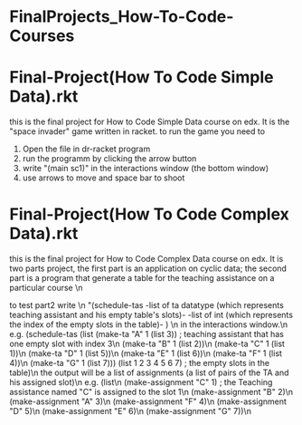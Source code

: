 # FinalProjects_How-To-Code-Courses

# Final-Project(How To Code Simple Data).rkt

this is the final project for How to Code Simple Data course on edx. It is the "space invader" game written in racket. to run the game you need to 
1. Open the file in dr-racket program 
2. run the programm by clicking the arrow button
3. write "(main sc1)" in the interactions window (the bottom window)
4. use arrows to move and space bar to shoot

# Final-Project(How To Code Complex Data).rkt

this is the final project for How to Code Complex Data course on edx.
It is two parts project, the first part is an application on cyclic data; 
the second part is a program that generate a table for the teaching assistance on a particular course \n

to test part2 write \n
"(schedule-tas -list of ta datatype (which represents teaching assistant and his empty table's slots)-  -list of int (which represents the index of the empty slots in the table)- ) \n
in the interactions window.\n
e.g. (schedule-tas (list     (make-ta "A" 1 (list 3)) ; teaching assistant that has one empty slot with index 3\n
                             (make-ta "B" 1 (list 2))\n
                             (make-ta "C" 1 (list 1))\n
                             (make-ta "D" 1 (list 5))\n
                             (make-ta "E" 1 (list 6))\n
                             (make-ta "F" 1 (list 4))\n
                             (make-ta "G" 1 (list 7))) (list 1 2 3 4 5 6 7) ; the empty slots in the table)\n
the output will be a list of assignments (a list of pairs of the TA and his assigned slot)\n
e.g. (list\n
           (make-assignment "C" 1)  ; the Teaching assistance named "C" is assigned to the slot 1\n
           (make-assignment "B" 2)\n
           (make-assignment "A" 3)\n
           (make-assignment "F" 4)\n
           (make-assignment "D" 5)\n
           (make-assignment "E" 6)\n
           (make-assignment "G" 7))\n

